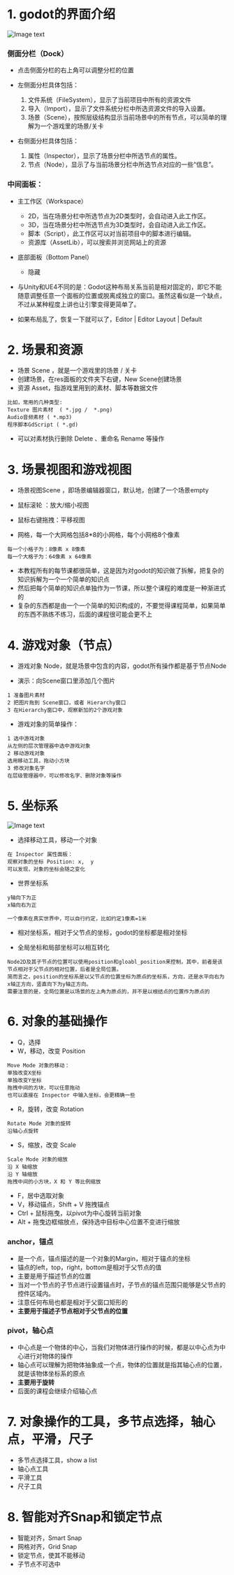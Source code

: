 # 1. godot的界面介绍

![Image text](image/godot-editor.PNG)

### 侧面分栏（Dock）

- 点击侧面分栏的右上角可以调整分栏的位置


- 左侧面分栏具体包括：
    1. 文件系统（FileSystem），显示了当前项目中所有的资源文件
    2. 导入（Import），显示了文件系统分栏中所选资源文件的导入设置。
    3. 场景（Scene），按照层级结构显示当前场景中的所有节点，可以简单的理解为一个游戏里的场景/关卡


- 右侧面分栏具体包括：
    1. 属性（Inspector），显示了场景分栏中所选节点的属性。
    2. 节点（Node），显示了与当前场景分栏中所选节点对应的一些“信息”。

### 中间面板：

- 主工作区（Workspace）
    - 2D，当在场景分栏中所选节点为2D类型时，会自动进入此工作区。
    - 3D，当在场景分栏中所选节点为3D类型时，会自动进入此工作区。
    - 脚本（Script），此工作区可以对当前项目中的脚本进行编辑。
    - 资源库（AssetLib），可以搜索并浏览网站上的资源

- 底部面板（Bottom Panel）
    - 隐藏


- 与Unity和UE4不同的是：Godot这种布局关系当前是相对固定的，即它不能随意调整任意一个面板的位置或脱离成独立的窗口。虽然这看似是一个缺点，不过从某种程度上讲也让引擎变得更简单了。

- 如果布局乱了，恢复一下就可以了，Editor | Editor Layout | Default

# 2. 场景和资源

- 场景 Scene ，就是一个游戏里的场景 / 关卡
- 创建场景，在res面板的文件夹下右键，New Scene创建场景
- 资源 Asset，指游戏里用到的素材、脚本等数据文件

```
比如，常用的几种类型:
Texture 图片素材  ( *.jpg /  *.png)
Audio音频素材 ( *.mp3)
程序脚本GdScript ( *.gd)
```

- 可以对素材执行删除 Delete 、重命名 Rename 等操作

# 3. 场景视图和游戏视图

- 场景视图Scene ，即场景编辑器窗口，默认地，创建了一个场景empty

- 鼠标滚轮 ：放大/缩小视图
- 鼠标右键拖拽：平移视图

- 网格，每一个大网格包括8*8的小网格，每个小网格8个像素

```
每一个小格子为：8像素 x 8像素
每一个大格子为：64像素 x 64像素
```

- 本教程所有的每节课都很简单，这是因为对godot的知识做了拆解，把复杂的知识拆解为一个一个简单的知识点
- 然后把每个简单的知识点单独作为一节课，所以整个课程的难度是一种渐进式的
- 复杂的东西都是由一个一个简单的知识构成的，不要觉得课程简单，如果简单的东西不熟练不练习，后面的课程很可能会更不上

# 4. 游戏对象（节点）

- 游戏对象 Node，就是场景中包含的内容，godot所有操作都是基于节点Node

- 演示：向Scene窗口里添加几个图片

```
1 准备图片素材
2 把图片拖到 Scene窗口，或者 Hierarchy窗口
3 在Hierarchy窗口中，观察新加的2个游戏对象
```

- 游戏对象的简单操作：

```
1 选中游戏对象
从左侧的层次管理器中选中游戏对象
2 移动游戏对象
选用移动工具，拖动小方块
3 修改对象名字
在层级管理器中，可以修改名字、删除对象等操作
```

# 5. 坐标系

![Image text](../demo05_scene_node/image/坐标系-godot-1.png)

- 选择移动工具，移动一个对象

```
在 Inspector 属性面板：
观察对象的坐标 Position: x,  y
可以发现，对象的坐标会随之变化
```

- 世界坐标系

```
y轴向下为正
x轴向右为正

一个像素在真实世界中，可以自行约定，比如约定1像素=1米
```

- 相对坐标系，相对于父节点的坐标，godot的坐标都是相对坐标

- 全局坐标和局部坐标可以相互转化

```
Node2D及其子节点的位置可以使用position和gloabl_position来控制，其中，前者是该节点相对于父节点的相对位置，后者是全局位置。
简而言之，position的坐标系是以父节点的位置坐标为原点的坐标系，方向，还是水平向右为x轴正方向，竖直向下为y轴正方向。
需要注意的是，全局位置是以场景的左上角为原点的，并不是以根结点的位置作为原点的
```

# 6. 对象的基础操作

- Q，选择
- W，移动，改变 Position

```
Move Mode 对象的移动：
单独改变X坐标
单独改变Y坐标
拖拽中间的方块，可以任意拖动
也可以直接在 Inspector 中输入坐标，会更精确一些
```

- R，旋转，改变 Rotation

```
Rotate Mode 对象的旋转
沿轴心点旋转
```

- S，缩放，改变 Scale

```
Scale Mode 对象的缩放
沿 X 轴缩放
沿 Y 轴缩放
拖拽中间的小方块，X 和 Y 等比例缩放
```

- F，居中选取对象
- V，移动锚点，Shift + V 拖拽锚点
- Ctrl + 鼠标拖曳，以pivot为中心旋转当前对象
- Alt + 拖曳边框缩放点，保持选中目标中心位置不变进行缩放

### anchor，锚点

- 是一个点，锚点描述的是一个对象的Margin，相对于锚点的坐标
- 锚点的left，top，right，bottom是相对于父节点的值
- 主要是用于描述节点的位置
- 当对一个节点的子节点进行设置锚点时，子节点的锚点范围只能够是父节点的控件区域内。
- 注意任何布局也都是相对于父窗口矩形的
- **主要用于描述子节点相对于父节点的位置**

### pivot，轴心点

- 中心点是一个物体的中心，当我们对物体进行操作的时候，都是以中心点为中心进行对物体的操作
- 轴心点可以理解为把物体抽象成一个点，物体的位置就是指其轴心点的位置，就是该物体坐标系的原点
- **主要用于旋转**
- 后面的课程会继续介绍轴心点

# 7. 对象操作的工具，多节点选择，轴心点，平滑，尺子

- 多节点选择工具，show a list
- 轴心点工具
- 平滑工具
- 尺子工具

# 8. 智能对齐Snap和锁定节点

- 智能对齐，Smart Snap
- 网格对齐，Grid Snap
- 锁定节点，使其不能移动
- 子节点不可选中
